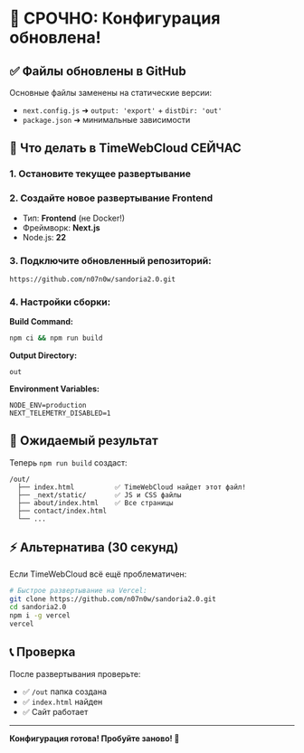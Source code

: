 # 🚨 СРОЧНО: Конфигурация обновлена!

## ✅ Файлы обновлены в GitHub

Основные файлы заменены на статические версии:
- `next.config.js` ➜ `output: 'export'` + `distDir: 'out'`
- `package.json` ➜ минимальные зависимости

## 🔧 Что делать в TimeWebCloud СЕЙЧАС

### 1. **Остановите текущее развертывание**

### 2. **Создайте новое развертывание Frontend**
- Тип: **Frontend** (не Docker!)
- Фреймворк: **Next.js**
- Node.js: **22**

### 3. **Подключите обновленный репозиторий:**
```
https://github.com/n07n0w/sandoria2.0.git
```

### 4. **Настройки сборки:**

**Build Command:**
```bash
npm ci && npm run build
```

**Output Directory:**
```
out
```

**Environment Variables:**
```
NODE_ENV=production
NEXT_TELEMETRY_DISABLED=1
```

## 🎯 Ожидаемый результат

Теперь `npm run build` создаст:
```
/out/
  ├── index.html          ✅ TimeWebCloud найдет этот файл!
  ├── _next/static/       ✅ JS и CSS файлы
  ├── about/index.html    ✅ Все страницы
  ├── contact/index.html
  └── ...
```

## ⚡ Альтернатива (30 секунд)

Если TimeWebCloud всё ещё проблематичен:

```bash
# Быстрое развертывание на Vercel:
git clone https://github.com/n07n0w/sandoria2.0.git
cd sandoria2.0
npm i -g vercel
vercel
```

## 📞 Проверка

После развертывания проверьте:
- ✅ `/out` папка создана
- ✅ `index.html` найден
- ✅ Сайт работает

---

**Конфигурация готова! Пробуйте заново! 🚀** 